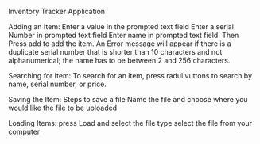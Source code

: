 Inventory Tracker Application

Adding an Item:
Enter a value in the prompted text field
Enter a serial Number in prompted text field
Enter name in prompted text field. 
Then Press add to add the item.
An Error message will appear if there is a duplicate serial number that is shorter than 10 characters and not alphanumerical; the name has to be between 2 and 256 characters. 

Searching for Item:
To search for an item, press radui vuttons to search by name, serial number, or price.

Saving the Item:
Steps to save a file
Name the file and choose where you would like the file to be uploaded

Loading Items:
press Load and select the file type 
select the file from your computer

